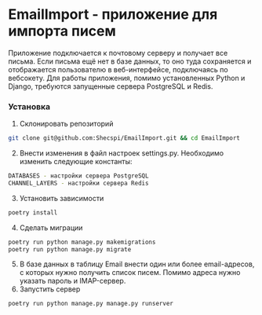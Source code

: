 # EmailImport - приложение для импорта писем

Приложение подключается к почтовому серверу и получает все письма. Если письма ещё нет в базе данных, то оно туда сохраняется и отображается пользователю в веб-интерфейсе, подключаясь по вебсокету.
Для работы приложения, помимо установленных Python и Django, требуются запущенные сервера PostgreSQL и Redis.

### Установка
1. Склонировать репозиторий
```sh
git clone git@github.com:Shecspi/EmailImport.git && cd EmailImport
```
2. Внести изменения в файл настроек settings.py. Необходимо изменить следующие константы:
```sh
DATABASES - настройки сервера PostgreSQL
CHANNEL_LAYERS - настройки сервера Redis
```
3. Установить зависимости
```sh
poetry install
```
4. Сделать миграции
```sh
poetry run python manage.py makemigrations
poetry run python manage.py migrate
```
5. В базе данных в таблицу Email внести один или более email-адресов, с которых нужно получить список писем. Помимо адреса нужно указать пароль и IMAP-сервер.
5. Запустить сервер
```sh
poetry run python manage.py manage.py runserver
```